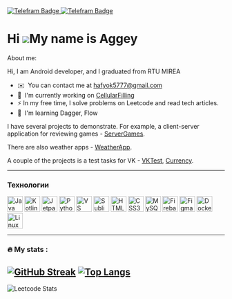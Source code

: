 <div id="badges">
  <a href="https://t.me/hafyok">
    <img src="https://img.shields.io/badge/Telegram-blue?style=for-the-badge&logo=telegram&logoColor=white" alt="Telefram Badge"/>
  </a>
  <a href="https://www.linkedin.com/in/aggey-khafizov/">
    <img src="https://img.shields.io/badge/LinkedIn-white?style=for-the-badge&logo=linkedin&logoColor=blue" alt="Telefram Badge"/>
  </a>
</div>
<img src="https://komarev.com/ghpvc/?username=hafyok&style=flat-square&color=blue" alt=""/>

Hi ![](https://user-images.githubusercontent.com/18350557/176309783-0785949b-9127-417c-8b55-ab5a4333674e.gif)My name is Aggey
=====================================================================================================================================

About me:


Hi, I am Android developer, and I graduated from RTU MIREA

* ✉️  You can contact me at [hafyok5777@gmail.com](mailto:hafyok5777@gmail.com)
* 🚀  I'm currently working on [CellularFilling](http://github.com/hafyok/CellularFilling)
* :zap: In my free time, I solve problems on Leetcode and read tech articles.
* 🧠  I'm learning Dagger, Flow
  
I have several projects to demonstrate. For example, a client-server application for reviewing games - [ServerGames](https://github.com/hafyok/ServerGames).

There are also weather apps - [WeatherApp](https://github.com/hafyok/WeatherAppComposeY).

A couple of the projects is a test tasks for VK - [VKTest](https://github.com/hafyok/VKtest), [Currency](https://github.com/hafyok/Currency).

-----------------
### Технологии


<p align="left">
<a href="https://www.oracle.com/java/" target="_blank" rel="noreferrer"><img src="https://raw.githubusercontent.com/danielcranney/readme-generator/main/public/icons/skills/java-colored.svg" width="36" height="36" alt="Java" /></a>
<!-- <img src="https://img.shields.io/badge/JavaScript-F7DF1E?style=for-the-badge&logo=javascript&logoColor=black" alt="Telefram Badge"/>
[JavaScript](https://img.shields.io/badge/JavaScript-F7DF1E?style=for-the-badge&logo=javascript&logoColor=black)
[Vite](https://img.shields.io/badge/vite-%23646CFF.svg?style=for-the-badge&logo=vite&logoColor=white)
[TeamCity](https://img.shields.io/badge/teamcity-000000.svg?style=for-the-badge&logo=teamcity&logoColor=white) -->
<a href="https://kotlinlang.org/" target="_blank" rel="noreferrer"><img src="https://raw.githubusercontent.com/danielcranney/readme-generator/main/public/icons/skills/kotlin-colored.svg" width="36" height="36" alt="Kotlin" /></a>
<a href="https://developer.android.com/develop/ui/compose" target="_blank" rel="noreferrer"><img src="https://blogger.googleusercontent.com/img/b/R29vZ2xl/AVvXsEjC97Z8BResg5dlPqczsRCFhP6zewWX0X0e7fVPG-G7PuUZwwZVsi9OPoqJYkgqT2h0FI95SsmWzVEgpt8b8HAqFiIxZ98TFtY4lE0b8UrtVJ2HrJebRwl6C9DslsQDl9KnBIrdHS6LtkY/s1600/jetpack+compose+icon_RGB.png" width="36" height="36" alt="Jetpack Compose" /></a>
<a href="https://www.python.org/" target="_blank" rel="noreferrer"><img src="https://raw.githubusercontent.com/danielcranney/readme-generator/main/public/icons/skills/python-colored.svg" width="36" height="36" alt="Python" /></a>
<a href="https://code.visualstudio.com/" target="_blank" rel="noreferrer"><img src="https://raw.githubusercontent.com/danielcranney/readme-generator/main/public/icons/skills/visualstudiocode.svg" width="36" height="36" alt="VS Code" /></a>
<a href="https://www.sublimetext.com/index2" target="_blank" rel="noreferrer"><img src="https://raw.githubusercontent.com/danielcranney/readme-generator/main/public/icons/skills/sublimetext.svg" width="36" height="36" alt="Sublime Text" /></a>
<a href="https://developer.mozilla.org/en-US/docs/Glossary/HTML5" target="_blank" rel="noreferrer"><img src="https://raw.githubusercontent.com/danielcranney/readme-generator/main/public/icons/skills/html5-colored.svg" width="36" height="36" alt="HTML5" /></a>
<a href="https://www.w3.org/TR/CSS/#css" target="_blank" rel="noreferrer"><img src="https://raw.githubusercontent.com/danielcranney/readme-generator/main/public/icons/skills/css3-colored.svg" width="36" height="36" alt="CSS3" /></a>
<a href="https://www.mysql.com/" target="_blank" rel="noreferrer"><img src="https://raw.githubusercontent.com/danielcranney/readme-generator/main/public/icons/skills/mysql-colored.svg" width="36" height="36" alt="MySQL" /></a>
<a href="https://firebase.google.com/" target="_blank" rel="noreferrer"><img src="https://raw.githubusercontent.com/danielcranney/readme-generator/main/public/icons/skills/firebase-colored.svg" width="36" height="36" alt="Firebase" /></a>
<a href="https://www.figma.com/" target="_blank" rel="noreferrer"><img src="https://raw.githubusercontent.com/danielcranney/readme-generator/main/public/icons/skills/figma-colored.svg" width="36" height="36" alt="Figma" /></a>
<a href="https://www.docker.com/" target="_blank" rel="noreferrer"><img src="https://raw.githubusercontent.com/danielcranney/readme-generator/main/public/icons/skills/docker-colored.svg" width="36" height="36" alt="Docker" /></a><a href="https://www.linux.org" target="_blank" rel="noreferrer"><img src="https://raw.githubusercontent.com/danielcranney/readme-generator/main/public/icons/skills/linux-colored.svg" width="36" height="36" alt="Linux" /></a>

-----------------
### 🔥 My stats :
[![GitHub Streak](https://streak-stats.demolab.com?user=hafyok&theme=transparent&hide_border=true&mode=weekly&fire=FF2222&dates=2C68F6&currStreakLabel=2C68F6&currStreakNum=2C68F6)](https://git.io/streak-stats)
[![Top Langs](https://github-readme-stats.vercel.app/api/top-langs/?username=hafyok)](https://github.com/anuraghazra/github-readme-stats)
---
![Leetcode Stats](https://leetcard.jacoblin.cool/hafyok5777)
<!--
- 🔭 I’m currently working on ...
- 🌱 I’m currently learning ...
- 👯 I’m looking to collaborate on ...
- 🤔 I’m looking for help with ...
- 💬 Ask me about ...
- 📫 How to reach me: ...
- 😄 Pronouns: ...
- ⚡ Fun fact: ...
-->
